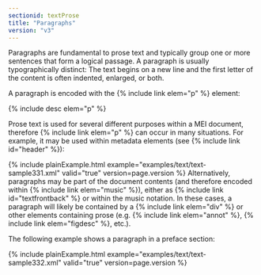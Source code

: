 ```yaml
---
sectionid: textProse
title: "Paragraphs"
version: "v3"
---
```


Paragraphs are fundamental to prose text and typically group one or more sentences
that form
a logical passage. A paragraph is usually typographically distinct: The text begins
on a new
line and the first letter of the content is often indented, enlarged, or both.

A paragraph is encoded with the {% include link elem="p" %} element:



{% include desc elem="p" %}




Prose text is used for several different purposes within a MEI document, therefore
{% include link elem="p" %} can occur in many situations. For example, it may be used within
metadata elements (see {% include link id="header" %}):

{% include plainExample.html example="examples/text/text-sample331.xml" valid="true" version=page.version %}
Alternatively, paragraphs may be part of the document contents (and therefore encoded
within
{% include link elem="music" %}), either as {% include link id="textfrontback" %} or within the music notation. In these cases, a paragraph will likely be
contained by a {% include link elem="div" %} or other elements containing prose (e.g. {% include link elem="annot" %}, {% include link elem="figdesc" %}, etc.).

The following example shows a paragraph in a preface section:

{% include plainExample.html example="examples/text/text-sample332.xml" valid="true" version=page.version %}
